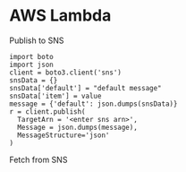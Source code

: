 # AWS Lambda 

Publish to SNS
```
import boto
import json
client = boto3.client('sns')
snsData = {}
snsData['default'] = "default message"
snsData['item'] = value
message = {'default': json.dumps(snsData)}
r = client.publish(
  TargetArn = '<enter sns arn>',
  Message = json.dumps(message),
  MessageStructure='json'
)
```

Fetch from SNS
